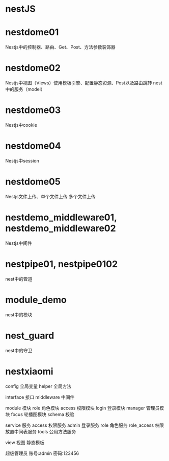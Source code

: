 
# nestJS

# nestdome01

Nestjs中的控制器、路由、Get、Post、方法参数装饰器

# nestdome02

Nestjs中视图（Views）使用模板引擎、配置静态资源、Post以及路由跳转 nest中的服务（model）

# nestdome03

Nestjs中cookie

# nestdome04

Nestjs中session

# nestdome05

Nestjs文件上传、单个文件上传 多个文件上传
# nestdemo_middleware01, nestdemo_middleware02

Nestjs中间件

# nestpipe01, nestpipe0102

nest中的管道

#  module_demo
nest中的模块

# nest_guard

nest中的守卫


# nestxiaomi

config  全局变量
helper 全局方法

interface 接口
middleware 中间件

module 模块
     role 角色模块
     access 权限模块
     login 登录模块
     manager 管理员模块
     focus 轮播图模块
schema 校验

service 服务
    access 权限服务
    admin 登录服务
    role 角色服务
    role_access 权限放置中间表服务
    tools 公用方法服务

view  视图 静态模板

超级管理员 账号:admin  密码:123456